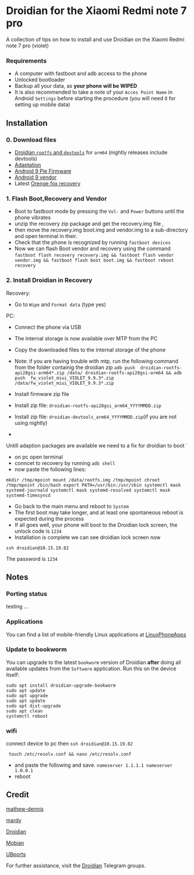 # Droidian for the Xiaomi Redmi note 7 pro
A collection of tips on how to install and use Droidian on the Xiaomi Redmi note 7 pro  (violet)

### Requirements
- A computer with fastboot and adb access to the phone
- Unlocked bootloader
- Backup all your data, as **your phone will be WIPED**
- It is also recommended to take a note of your `Acces Point Name` in Android `Settings` before starting the procedure (you will need it for setting up mobile data)

## Installation
### 0. Download files
- [Droidian `rootfs` and `devtools`](https://github.com/droidian-images/rootfs-api28gsi-all/releases) for `arm64` (nightly releases include devtools)
- [Adaptation](https://github.com/thomashastings/droidian-recovery-adaptation-jasmine/releases)
- [Android 9 Pie Firmware](https://xiaomifirmwareupdater.com/firmware/violet/weekly/9.9.3/)
- [Android 9 vendor](https://github.com/ubuntu-touch-violet/ubuntu-touch-violet/releases/tag/20210510)
- Latest [Orenge fox recovery ](https://orangefox.download/device/violet)

### 1. Flash  Boot,Recovery and Vendor 
- Boot to fastboot mode by pressing the `Vol-` and `Power` buttons until the phone vibrates
- unzip the recovery zip package and get the recovery.img file ,
- then move the recovery.img  boot.img and vendor.img to a sub-directory and  open terminal in their.
- Check that the phone is recognized by running `fastboot devices`
- Now we can flash Boot vendor and recovery using the command `fastboot flash recovery recovery.img && fastboot flash vendor vendor.img && fastboot flash boot boot.img && fastboot reboot recovery `

### 2. Install Droidian in Recovery
Recovery:
- Go to `Wipe` and `Format data` (type yes)

PC:
- Connect the phone via USB
- The internal storage is now available over MTP from the PC
- Copy the downloaded files to the internal storage of the phone
- Note: if you are having trouble with mtp, run the following command from the folder containig the droidian zip `adb push  droidian-rootfs-api28gsi-arm64*.zip /data/ droidian-rootfs-api28gsi-arm64 && adb push  fw_violet_miui_VIOLET_9.9.3*.zip /data/fw_violet_miui_VIOLET_9.9.3*.zip `

- Install firmware zip file
- Install zip file: `droidian-rootfs-api28gsi_arm64_YYYYMMDD.zip` 
- Install zip file: `droidian-devtools_arm64_YYYYMMDD.zip`(if you are not using nightly)
- 
Untill adaption packages are available we need to a fix for droidian to boot
`
- on pc open terminal 
- conncet to recovery by running `adb shell`
- now paste the following lines:

 `mkdir /tmp/mpoint
  mount /data/rootfs.img /tmp/mpoint
  chroot /tmp/mpoint /bin/bash
  export PATH=/usr/bin:/usr/sbin
  systemctl mask systemd-journald
  systemctl mask systemd-resolved
  systemctl mask systemd-timesyncd`

- Go back to the main menu and reboot to `System`
- The first boot may take longer, and at least one spontaneous reboot is expected during the process
- If all goes well, your phone will boot to the Droidian lock screen, the unlock code is `1234`
- Installation is complete we can see droidian lock screen now 
```
ssh droidian@10.15.19.82
```
The password is `1234`

## Notes
### Porting status
testing ...
### Applications
You can find a list of mobile-friendly Linux applications at [LinuxPhoneApps](https://linuxphoneapps.org/)

### Update to bookworm
You can upgrade to the latest `bookworm` version of Droidian **after** doing all available updates from the `Software` application. Run this on the device itself:
```
sudo apt install droidian-upgrade-bookworm
sudo apt update
sudo apt upgrade
sudo apt update
sudo apt dist-upgrade
sudo apt clean
systemctl reboot
```

### wifi 
connect device to pc then `ssh droidian@10.15.19.82`

` touch /etc/resolv.conf && nano /etc/resolv.conf`
- and paste the following and save.
  `nameserver 1.1.1.1
   nameserver 1.0.0.1`
- reboot 


## Credit
[mathew-dennis](https://gitlab.com/mathew-dennis)

[mardy](https://forums.ubports.com/user/mardy)

[Droidian](http://droidian.org/)

[Mobian](https://mobian-project.org/)

[UBports](https://ubuntu-touch.io/)



For further assistance, visit the [Droidian](https://t.me/droidianlinux) Telegram groups.
